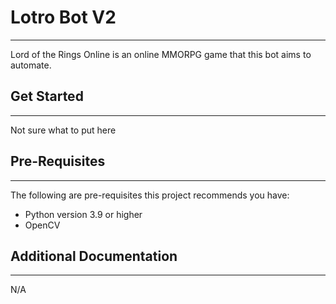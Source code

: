 # Lotro Bot V2

---
Lord of the Rings Online is an online MMORPG game that this bot aims to automate.

## Get Started

---
Not sure what to put here

## Pre-Requisites

---
The following are pre-requisites this project recommends you have:

- Python version 3.9 or higher
- OpenCV

## Additional Documentation

---
N/A